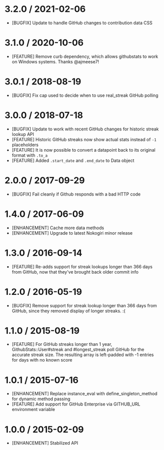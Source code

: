 # 3.2.0 / 2021-02-06

* [BUGFIX] Update to handle GitHub changes to contribution data CSS

# 3.1.0 / 2020-10-06

* [FEATURE] Remove curb dependency, which allows githubstats to work on Windows systems. Thanks @ajmeese7!

# 3.0.1 / 2018-08-19

* [BUGFIX] Fix cap used to decide when to use real_streak GitHub polling

# 3.0.0 / 2018-07-18

* [BUGFIX] Update to work with recent GitHub changes for historic streak lookup API
* [FEATURE] Historic GitHub streaks now show actual stats instead of `-1` placeholders
* [FEATURE] It is now possible to convert a datapoint back to its original format with `.to_a`
* [FEATURE] Added `.start_date` and `.end_date` to Data object

# 2.0.0 / 2017-09-29

* [BUGFIX] Fail cleanly if Github responds with a bad HTTP code

# 1.4.0 / 2017-06-09

* [ENHANCEMENT] Cache more data methods
* [ENHANCEMENT] Upgrade to latest Nokogiri minor release

# 1.3.0 / 2016-09-14

* [FEATURE] Re-adds support for streak lookups longer than 366 days from GitHub, now that they've brought back older commit info

# 1.2.0 / 2016-05-19

* [BUGFIX] Remove support for streak lookup longer than 366 days from GitHub, since they removed display of longer streaks. :(

# 1.1.0 / 2015-08-19

* [FEATURE] For GitHub streaks longer than 1 year, GithubStats::User#streak and #longest_streak poll GitHub for the accurate streak size. The resulting array is left-padded with -1 entries for days with no known score

# 1.0.1 / 2015-07-16

* [ENHANCEMENT] Replace instance_eval with define_singleton_method for dynamic method passing
* [FEATURE] Add support for GitHub Enterprise via GITHUB_URL environment variable

# 1.0.0 / 2015-02-09

* [ENHANCEMENT] Stabilized API

